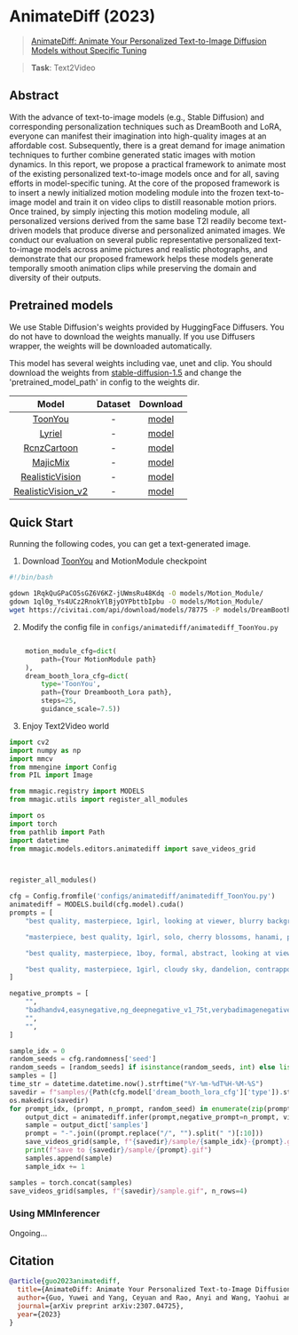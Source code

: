 # AnimateDiff (2023)

> [AnimateDiff: Animate Your Personalized Text-to-Image Diffusion Models without Specific Tuning](https://arxiv.org/abs/2307.04725)

> **Task**: Text2Video

<!-- [ALGORITHM] -->

## Abstract

<!-- [ABSTRACT] -->

With the advance of text-to-image models (e.g., Stable Diffusion) and corresponding personalization techniques such as DreamBooth and LoRA, everyone can manifest their imagination into high-quality images at an affordable cost. Subsequently, there is a great demand for image animation techniques to further combine generated static images with motion dynamics. In this report, we propose a practical framework to animate most of the existing personalized text-to-image models once and for all, saving efforts in model-specific tuning. At the core of the proposed framework is to insert a newly initialized motion modeling module into the frozen text-to-image model and train it on video clips to distill reasonable motion priors. Once trained, by simply injecting this motion modeling module, all personalized versions derived from the same base T2I readily become text-driven models that produce diverse and personalized animated images. We conduct our evaluation on several public representative personalized text-to-image models across anime pictures and realistic photographs, and demonstrate that our proposed framework helps these models generate temporally smooth animation clips while preserving the domain and diversity of their outputs.

<!-- [IMAGE] -->

## Pretrained models

We use Stable Diffusion's weights provided by HuggingFace Diffusers. You do not have to download the weights manually. If you use Diffusers wrapper, the weights will be downloaded automatically.

This model has several weights including vae, unet and clip. You should download the weights from [stable-diffusion-1.5](https://huggingface.co/runwayml/stable-diffusion-v1-5) and change the 'pretrained_model_path' in config to the weights dir.

|                           Model                           | Dataset |                                     Download                                      |
| :-------------------------------------------------------: | :-----: | :-------------------------------------------------------------------------------: |
|            [ToonYou](./animatediff_ToonYou.py)            |    -    |              [model](https://civitai.com/api/download/models/78775)               |
|             [Lyriel](./animatediff_Lyriel.py)             |    -    |              [model](https://civitai.com/api/download/models/72396)               |
|        [RcnzCartoon](./animatediff_RcnzCartoon.py)        |    -    |              [model](https://civitai.com/api/download/models/71009)               |
|           [MajicMix](./animatediff_MajicMix.py)           |    -    |              [model](https://civitai.com/api/download/models/79068)               |
|    [RealisticVision](./animatediff_RealisticVision.py)    |    -    |              [model](https://civitai.com/api/download/models/29460)               |
| [RealisticVision_v2](./animatediff_RealisticVision_v2.py) |    -    | [model](https://huggingface.co/guoyww/animatediff/resolve/main/mm_sd_v15_v2.ckpt) |

## Quick Start

Running the following codes, you can get a text-generated image.

1. Download [ToonYou](https://civitai.com/api/download/models/78775) and MotionModule checkpoint

```bash
#!/bin/bash

gdown 1RqkQuGPaCO5sGZ6V6KZ-jUWmsRu48Kdq -O models/Motion_Module/
gdown 1ql0g_Ys4UCz2RnokYlBjyOYPbttbIpbu -O models/Motion_Module/
wget https://civitai.com/api/download/models/78775 -P models/DreamBooth_LoRA/ --content-disposition --no-check-certificate
```

2. Modify the config file in `configs/animatediff/animatediff_ToonYou.py`

```python

    motion_module_cfg=dict(
        path={Your MotionModule path}
    ),
    dream_booth_lora_cfg=dict(
        type='ToonYou',
        path={Your Dreambooth_Lora path},
        steps=25,
        guidance_scale=7.5))
```

3. Enjoy Text2Video world

```python
import cv2
import numpy as np
import mmcv
from mmengine import Config
from PIL import Image

from mmagic.registry import MODELS
from mmagic.utils import register_all_modules

import os
import torch
from pathlib import Path
import datetime
from mmagic.models.editors.animatediff import save_videos_grid



register_all_modules()

cfg = Config.fromfile('configs/animatediff/animatediff_ToonYou.py')
animatediff = MODELS.build(cfg.model).cuda()
prompts = [
    "best quality, masterpiece, 1girl, looking at viewer, blurry background, upper body, contemporary, dress",

    "masterpiece, best quality, 1girl, solo, cherry blossoms, hanami, pink flower, white flower, spring season, wisteria, petals, flower, plum blossoms, outdoors, falling petals, white hair, black eyes,",

    "best quality, masterpiece, 1boy, formal, abstract, looking at viewer, masculine, marble pattern",

    "best quality, masterpiece, 1girl, cloudy sky, dandelion, contrapposto, alternate hairstyle,"
]

negative_prompts = [
    "",
    "badhandv4,easynegative,ng_deepnegative_v1_75t,verybadimagenegative_v1.3, bad-artist, bad_prompt_version2-neg, teeth",
    "",
    "",
]

sample_idx = 0
random_seeds = cfg.randomness['seed']
random_seeds = [random_seeds] if isinstance(random_seeds, int) else list(random_seeds)
samples = []
time_str = datetime.datetime.now().strftime("%Y-%m-%dT%H-%M-%S")
savedir = f"samples/{Path(cfg.model['dream_booth_lora_cfg']['type']).stem}-{time_str}"
os.makedirs(savedir)
for prompt_idx, (prompt, n_prompt, random_seed) in enumerate(zip(prompts, negative_prompts, random_seeds)):
    output_dict = animatediff.infer(prompt,negative_prompt=n_prompt, video_length=16, height=256, width=256, seed=random_seed,num_inference_steps=cfg.model['dream_booth_lora_cfg']['steps'])
    sample = output_dict['samples']
    prompt = "-".join((prompt.replace("/", "").split(" ")[:10]))
    save_videos_grid(sample, f"{savedir}/sample/{sample_idx}-{prompt}.gif")
    print(f"save to {savedir}/sample/{prompt}.gif")
    samples.append(sample)
    sample_idx += 1

samples = torch.concat(samples)
save_videos_grid(samples, f"{savedir}/sample.gif", n_rows=4)


```

### Using MMInferencer

Ongoing...

## Citation

```bibtex
@article{guo2023animatediff,
  title={AnimateDiff: Animate Your Personalized Text-to-Image Diffusion Models without Specific Tuning},
  author={Guo, Yuwei and Yang, Ceyuan and Rao, Anyi and Wang, Yaohui and Qiao, Yu and Lin, Dahua and Dai, Bo},
  journal={arXiv preprint arXiv:2307.04725},
  year={2023}
}
```
